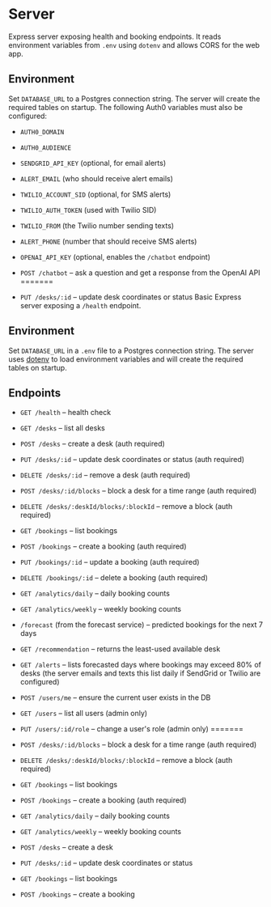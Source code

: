 # Server

Express server exposing health and booking endpoints. It reads environment variables from `.env` using `dotenv` and allows CORS for the web app.

## Environment

Set `DATABASE_URL` to a Postgres connection string. The server will create the
required tables on startup.
The following Auth0 variables must also be configured:

- `AUTH0_DOMAIN`
- `AUTH0_AUDIENCE`
- `SENDGRID_API_KEY` (optional, for email alerts)
- `ALERT_EMAIL` (who should receive alert emails)
- `TWILIO_ACCOUNT_SID` (optional, for SMS alerts)
- `TWILIO_AUTH_TOKEN` (used with Twilio SID)
- `TWILIO_FROM` (the Twilio number sending texts)
- `ALERT_PHONE` (number that should receive SMS alerts)
- `OPENAI_API_KEY` (optional, enables the `/chatbot` endpoint)
- `POST /chatbot` – ask a question and get a response from the OpenAI API
=======


- `PUT /desks/:id` – update desk coordinates or status
Basic Express server exposing a `/health` endpoint.

## Environment

Set `DATABASE_URL` in a `.env` file to a Postgres connection string. The server
uses [dotenv](https://github.com/motdotla/dotenv) to load environment
variables and will create the required tables on startup.


## Endpoints

- `GET /health` – health check
- `GET /desks` – list all desks
- `POST /desks` – create a desk (auth required)
- `PUT /desks/:id` – update desk coordinates or status (auth required)
- `DELETE /desks/:id` – remove a desk (auth required)
- `POST /desks/:id/blocks` – block a desk for a time range (auth required)
- `DELETE /desks/:deskId/blocks/:blockId` – remove a block (auth required)
- `GET /bookings` – list bookings
- `POST /bookings` – create a booking (auth required)
- `PUT /bookings/:id` – update a booking (auth required)
- `DELETE /bookings/:id` – delete a booking (auth required)
- `GET /analytics/daily` – daily booking counts
- `GET /analytics/weekly` – weekly booking counts
- `/forecast` (from the forecast service) – predicted bookings for the next 7 days
- `GET /recommendation` – returns the least-used available desk
 - `GET /alerts` – lists forecasted days where bookings may exceed 80% of desks
   (the server emails and texts this list daily if SendGrid or Twilio are configured)
- `POST /users/me` – ensure the current user exists in the DB
- `GET /users` – list all users (admin only)
- `PUT /users/:id/role` – change a user's role (admin only)
=======

- `POST /desks/:id/blocks` – block a desk for a time range (auth required)
- `DELETE /desks/:deskId/blocks/:blockId` – remove a block (auth required)

- `GET /bookings` – list bookings
- `POST /bookings` – create a booking (auth required)
- `GET /analytics/daily` – daily booking counts
- `GET /analytics/weekly` – weekly booking counts

- `POST /desks` – create a desk

- `PUT /desks/:id` – update desk coordinates or status

- `GET /bookings` – list bookings
- `POST /bookings` – create a booking

